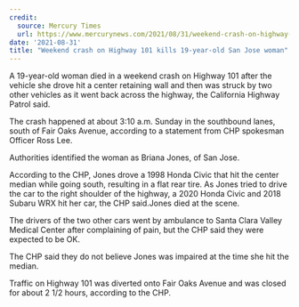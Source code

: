 ```yaml
---
credit:
  source: Mercury Times
  url: https://www.mercurynews.com/2021/08/31/weekend-crash-on-highway-101-kills-19-year-old-san-jose-woman/
date: '2021-08-31'
title: "Weekend crash on Highway 101 kills 19-year-old San Jose woman"
---
```

A 19-year-old woman died in a weekend crash on Highway 101 after the vehicle she drove hit a center retaining wall and then was struck by two other vehicles as it went back across the highway, the California Highway Patrol said.

The crash happened at about 3:10 a.m. Sunday in the southbound lanes, south of Fair Oaks Avenue, according to a statement from CHP spokesman Officer Ross Lee.

Authorities identified the woman as Briana Jones, of San Jose.

According to the CHP, Jones drove a 1998 Honda Civic that hit the center median while going south, resulting in a flat rear tire. As Jones tried to drive the car to the right shoulder of the highway, a 2020 Honda Civic and 2018 Subaru WRX hit her car, the CHP said.Jones died at the scene.

The drivers of the two other cars went by ambulance to Santa Clara Valley Medical Center after complaining of pain, but the CHP said they were expected to be OK.

The CHP said they do not believe Jones was impaired at the time she hit the median.

Traffic on Highway 101 was diverted onto Fair Oaks Avenue and was closed for about 2 1/2 hours, according to the CHP.
